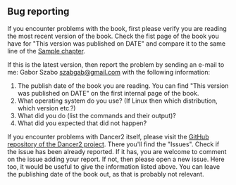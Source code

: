 ## Bug reporting

If you encounter problems with the book, first please verify you are reading the most recent version of the book.
Check the fist page of the book you have for "This version was published on DATE" and compare it to the same line of the
[Sample chapter](https://leanpub.com/dancer-spa).

If this is the latest version, then report the problem by sending an e-mail to me: Gabor Szabo <szabgab@gmail.com>
with the following information:

1. The publish date of the book you are reading. You can find "This version was published on DATE" on the first internal page of the book.
1. What operating system do you use? (If Linux then which distribution, which version etc.?)
1. What did you do (list the commands and their output)?
1. What did you expected that did not happen?

If you encounter problems with Dancer2 itself, please visit the [GitHub repository of the Dancer2 project](https://github.com/PerlDancer/Dancer2). There you'll find the "Issues". Check if the issue has been already reported. If it has, you are welcome to comment on the issue adding your report. If not, then please open a new issue. Here too, it would be useful to give the information listed above. You can leave the publishing date of the book out, as that is probably not relevant.

